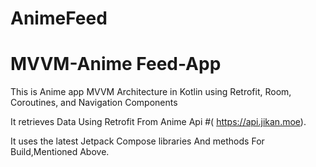# AnimeFeed

# MVVM-Anime Feed-App

This is Anime app  MVVM Architecture in Kotlin using Retrofit, Room, Coroutines, and Navigation Components

It retrieves Data Using Retrofit From Anime Api #( https://api.jikan.moe).

It uses the latest Jetpack Compose libraries And methods For Build,Mentioned Above.


